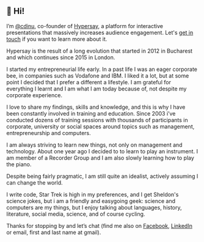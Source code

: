 ## 🖖 Hi!

I’m [@cdinu](https://twitter.com/cdinu), co-founder of [Hypersay](https://hypersay.com/), a platform for interactive presentations that massively increases audience engagement. Let's [get in touch](https://hypersay.com/) if you want to learn more about it.

Hypersay is the result of a long evolution that started in 2012 in Bucharest and which continues since 2015 in London.

I started my entrepreneurial life early. In a past life I was an eager corporate bee, in companies such as Vodafone and IBM. I liked it a lot, but at some point I decided that I prefer a different a lifestyle. I am grateful for everything I learnt and I am what I am today because of, not despite my corporate experience.

I love to share my findings, skills and knowledge, and this is why I have been constantly involved in training and education. Since 2003 i’ve conducted dozens of training sessions with thousands of participants in corporate, university or social spaces around topics such as management, entrepreneurship and computers.

I am always striving to learn new things, not only on management and technology. About one year ago I decided to to learn to play an instrument. I am member of a Recorder Group and I am also slowly learning how to play the piano.

Despite being fairly pragmatic, I am still quite an idealist, actively assuming I can change the world.

I write code, Star Trek is high in my preferences, and I get Sheldon's science jokes, but i am a friendly and easygoing geek: science and computers are my things, but I enjoy talking about languages, history, literature, social media, science, and of course cycling.

Thanks for stopping by and let’s chat (find me also on [Facebook](https://www.facebook.com/cristian.dinu.infoideea), [LinkedIn](httpd://linkedin.com/in/cdinu) or email, first and last name at gmail).

